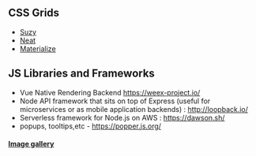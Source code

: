 ## CSS Grids

* [Suzy](http://susy.oddbird.net/)
* [Neat](http://neat.bourbon.io/)
* [Materialize](http://materializecss.com/)


## JS Libraries and Frameworks

* Vue Native Rendering Backend https://weex-project.io/
* Node API framework that sits on top of Express (useful for microservices or as mobile application backends) : http://loopback.io/ 
* Serverless framework for Node.js on AWS : https://dawson.sh/
* popups, tooltips,etc - https://popper.js.org/ 

#### [Image gallery](http://nanogallery.brisbois.fr/)

